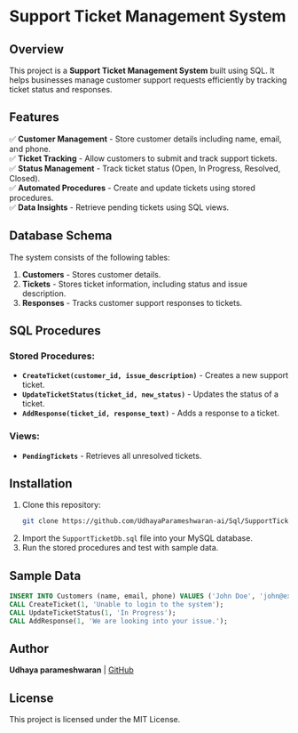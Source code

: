 # Support Ticket Management System

## Overview

This project is a **Support Ticket Management System** built using SQL. It helps businesses manage customer support requests efficiently by tracking ticket status and responses.

## Features

✅ **Customer Management** - Store customer details including name, email, and phone.  
✅ **Ticket Tracking** - Allow customers to submit and track support tickets.  
✅ **Status Management** - Track ticket status (Open, In Progress, Resolved, Closed).  
✅ **Automated Procedures** - Create and update tickets using stored procedures.  
✅ **Data Insights** - Retrieve pending tickets using SQL views.

## Database Schema

The system consists of the following tables:

1. **Customers** - Stores customer details.
2. **Tickets** - Stores ticket information, including status and issue description.
3. **Responses** - Tracks customer support responses to tickets.

## SQL Procedures

### Stored Procedures:

- **`CreateTicket(customer_id, issue_description)`** - Creates a new support ticket.
- **`UpdateTicketStatus(ticket_id, new_status)`** - Updates the status of a ticket.
- **`AddResponse(ticket_id, response_text)`** - Adds a response to a ticket.

### Views:

- **`PendingTickets`** - Retrieves all unresolved tickets.

## Installation

1. Clone this repository:
   ```sh
   git clone https://github.com/UdhayaParameshwaran-ai/Sql/SupportTicketDb.git
   ```
2. Import the `SupportTicketDb.sql` file into your MySQL database.
3. Run the stored procedures and test with sample data.

## Sample Data

```sql
INSERT INTO Customers (name, email, phone) VALUES ('John Doe', 'john@example.com', '1234567890');
CALL CreateTicket(1, 'Unable to login to the system');
CALL UpdateTicketStatus(1, 'In Progress');
CALL AddResponse(1, 'We are looking into your issue.');
```

## Author

**Udhaya parameshwaran** | [GitHub](https://github.com/UdhayaParameshwaran-ai)

## License

This project is licensed under the MIT License.

